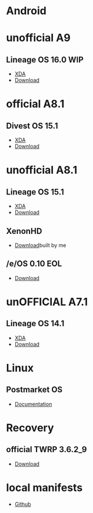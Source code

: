 Android
=====

unofficial A9
=====

Lineage OS 16.0 WIP
-----
* [XDA](https://forum.xda-developers.com/t/rom-9-0-unofficial-lineageos-16.4295599/)
* [Download](https://drive.google.com/file/d/1k7TClgokDq4GNO164UNT3dOkkQvUJdzR/view)


official A8.1
=====

Divest OS 15.1
-----
* [XDA](https://forum.xda-developers.com/t/rom-divestos-15-1-for-flounder.4249429/)
* [Download](https://divestos.org/index.php?page=devices&base=LineageOS#device-flounder)


unofficial A8.1
=====

Lineage OS 15.1
-----
* [XDA](https://forum.xda-developers.com/t/unofficial-lineageos-15-1-for-nexus-9-wifi-aug-9-2021.4244361/post-85445093)
* [Download](https://sourceforge.net/projects/retiredtab/files/Nexus%209/15.1/)

XenonHD
-----
* [Download](https://sourceforge.net/projects/sirrgb-roms/files/Flounder/XenonHD/XenonHD-211031-Unofficial-flounder.zip/download)built by me

/e/OS 0.10 EOL
-----
* [Download](https://androidfilehost.com/?w=files&flid=312316)


unOFFICIAL A7.1
=====

Lineage OS 14.1
-----
* [XDA](https://forum.xda-developers.com/t/rom-official-lineageos-14-1-for-nexus-9-flounder.3617907/)
* [Download](https://sourceforge.net/projects/razorloves-lineage/files/flounder/)


Linux
=====

Postmarket OS
-----
* [Documentation](https://wiki.postmarketos.org/wiki/Google_Nexus_9_(htc-flounder))


Recovery
=====

official TWRP 3.6.2_9
-----
* [Download](https://dl.twrp.me/flounder/)


local manifests
=====

* [Github](https://github.com/SirRGB/local_manifests/tree/main/flounder)
